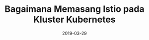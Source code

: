 ---
title: "Bagaimana Memasang Istio pada Kluster Kubernetes"
date: 2019-03-29
tags: [helm, istio, kubernetes]
---
